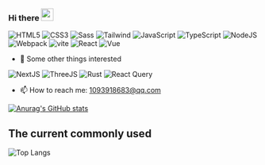 ### Hi there <img src="https://cdn.jsdelivr.net/gh/MaleWeb/picture/images/techblog/hi.gif" width="25">


![HTML5](https://img.shields.io/badge/HTML5-E34F26?style=for-the-badge&logo=html5&logoColor=white)
![CSS3](https://img.shields.io/badge/CSS3-1572B6?style=for-the-badge&logo=css3&logoColor=white)
![Sass](https://img.shields.io/badge/Sass-CC6699?style=for-the-badge&logo=sass&logoColor=white)
![Tailwind](https://img.shields.io/badge/Tailwind_CSS-38B2AC?style=for-the-badge&logo=tailwind-css&logoColor=white)
![JavaScript](https://img.shields.io/badge/JavaScript-323330?style=for-the-badge&logo=javascript&logoColor=F7DF1E)
![TypeScript](https://img.shields.io/badge/TypeScript-007ACC?style=for-the-badge&logo=typescript&logoColor=white)
![NodeJS](https://img.shields.io/badge/Node%20js-339933?style=for-the-badge&logo=nodedotjs&logoColor=white)
![Webpack](https://img.shields.io/badge/Webpack-8DD6F9?style=for-the-badge&logo=Webpack&logoColor=white)
![vite](https://img.shields.io/badge/Vite-B73BFE?style=for-the-badge&logo=vite&logoColor=FFD62E)
![React](https://img.shields.io/badge/React-20232A?style=for-the-badge&logo=react&logoColor=61DAFB)
![Vue](https://img.shields.io/badge/Vue%20js-35495E?style=for-the-badge&logo=vuedotjs&logoColor=4FC08D)

- 🌱 Some other things interested

![NextJS](https://img.shields.io/badge/next%20js-000000?style=for-the-badge&logo=nextdotjs&logoColor=white)
![ThreeJS](https://img.shields.io/badge/ThreeJs-black?style=for-the-badge&logo=three.js&logoColor=white)
![Rust](https://img.shields.io/badge/Rust-000000?style=for-the-badge&logo=rust&logoColor=white)
![React Query](https://img.shields.io/badge/React_Query-FF4154?style=for-the-badge&logo=React_Query&logoColor=white)

- 📫 How to reach me: 1093918683@qq.com

[![Anurag's GitHub stats](https://github-readme-stats.vercel.app/api?username=CeazzZY&theme=synthwave)](https://github.com/anuraghazra/github-readme-stats)

## The current commonly used

![Top Langs](https://github-readme-stats.vercel.app/api/top-langs/?username=anuraghazra&layout=compact&langs_count=6)
